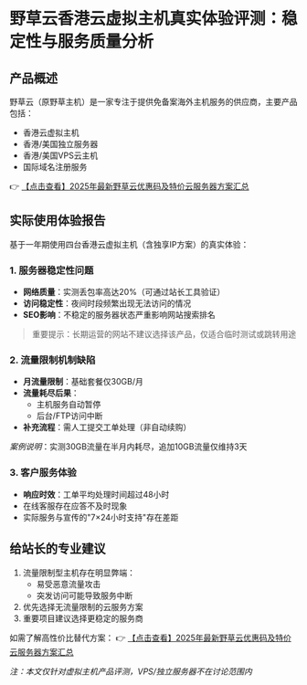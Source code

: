 # 野草云香港云虚拟主机真实体验评测：稳定性与服务质量分析

## 产品概述
野草云（原野草主机）是一家专注于提供免备案海外主机服务的供应商，主要产品包括：
- 香港云虚拟主机
- 香港/美国独立服务器
- 香港/美国VPS云主机
- 国际域名注册服务

👉 [【点击查看】2025年最新野草云优惠码及特价云服务器方案汇总](https://bit.ly/yecaoyun)

## 实际使用体验报告
基于一年期使用四台香港云虚拟主机（含独享IP方案）的真实体验：

### 1. 服务器稳定性问题
- **网络质量**：实测丢包率高达20%（可通过站长工具验证）
- **访问稳定性**：夜间时段频繁出现无法访问的情况
- **SEO影响**：不稳定的服务器状态严重影响网站搜索排名

> 重要提示：长期运营的网站不建议选择该产品，仅适合临时测试或跳转用途

### 2. 流量限制机制缺陷
- **月流量限制**：基础套餐仅30GB/月
- **流量耗尽后果**：
  - 主机服务自动暂停
  - 后台/FTP访问中断
- **补充流程**：需人工提交工单处理（非自动续购）

*案例说明*：实测30GB流量在半月内耗尽，追加10GB流量仅维持3天

### 3. 客户服务体验
- **响应时效**：工单平均处理时间超过48小时
- 在线客服存在应答不及时现象
- 实际服务与宣传的"7×24小时支持"存在差距

## 给站长的专业建议
1. 流量限制型主机存在明显弊端：
   - 易受恶意流量攻击
   - 突发访问可能导致服务中断
2. 优先选择无流量限制的云服务方案
3. 重要项目建议选择更稳定的服务商

如需了解高性价比替代方案：
👉 [【点击查看】2025年最新野草云优惠码及特价云服务器方案汇总](https://bit.ly/yecaoyun)

*注：本文仅针对虚拟主机产品评测，VPS/独立服务器不在讨论范围内*